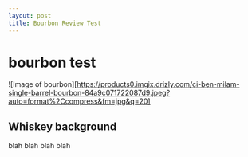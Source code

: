 ```yaml
---
layout: post
title: Bourbon Review Test
---
```


bourbon test
====

![Image of bourbon][https://products0.imgix.drizly.com/ci-ben-milam-single-barrel-bourbon-84a9c071722087d9.jpeg?auto=format%2Ccompress&fm=jpg&q=20]



## Whiskey background
blah blah blah blah


